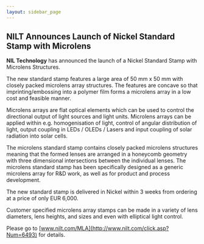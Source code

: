 ```yaml
---
layout: sidebar_page
---
```


## NILT Announces Launch of Nickel Standard Stamp with Microlens

**NIL Technology** has announced the launch of a Nickel Standard Stamp with Microlens Structures.
<!--break-->
The new standard stamp features a large area of 50 mm x 50 mm with closely packed microlens array structures. The features are concave so that imprinting/embossing into a polymer film forms a microlens array in a low cost and feasible manner.

Microlens arrays are flat optical elements which can be used to control the directional output of light sources and light units. Microlens arrays can be applied within e.g. homogenisation of light, control of angular distribution of light, output coupling in LEDs / OLEDs / Lasers and input coupling of solar radiation into solar cells. 

The microlens standard stamp contains closely packed microlens structures meaning that the formed lenses are arranged in a honeycomb geometry with three dimensional intersections between the individual lenses. The microlens standard stamp has been specifically designed as a generic microlens array for R&D work, as well as for product and process development.

The new standard stamp is delivered in Nickel within 3 weeks from ordering at a price of only 
EUR 6,000. 

Customer specified microlens array stamps can be made in a variety of lens diameters, lens heights, and sizes and even with elliptical light control.

Please go to [www.nilt.com/MLA](http://www.nilt.com/click.asp?Num=6493) for details.